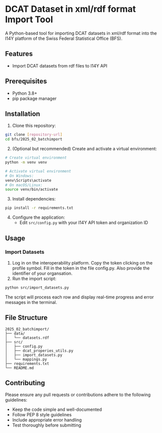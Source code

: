 # DCAT Dataset in xml/rdf format Import Tool

A Python-based tool for importing DCAT datasets in xml/rdf format into the I14Y platform of the Swiss Federal Statistical Office (BFS).

## Features
- Import DCAT datasets from rdf files to I14Y API

## Prerequisites

- Python 3.8+
- pip package manager

## Installation

1. Clone this repository:
```bash
git clone [repository-url]
cd bfs/2025_02_batchimport
```

2. (Optional but recommended) Create and activate a virtual environment:
```bash
# Create virtual environment
python -m venv venv

# Activate virtual environment
# On Windows:
venv\Scripts\activate
# On macOS/Linux:
source venv/bin/activate
```

3. Install dependencies:
```bash
pip install -r requirements.txt
```

4. Configure the application:
   - Edit `src/config.py` with your I14Y API token and organization ID

## Usage

### Import Datasets

1. Log in on the interoperability platform. Copy the token clicking on the profile symbol. Fill in the token in the file config.py. Also provide the identifier of your organsation. 
2. Run the import script:

```bash
python src/import_datasets.py
```

The script will process each row and display real-time progress and error messages in the terminal.

## File Structure

```
2025_02_batchimport/
├── data/
│   └── datasets.rdf
├── src/
│   ├── config.py
│   ├── dcat_properies_utils.py
│   ├── import_datasets.py
│   └── mappings.py
├── requirements.txt
└── README.md
```

## Contributing

Please ensure any pull requests or contributions adhere to the following guidelines:
- Keep the code simple and well-documented
- Follow PEP 8 style guidelines
- Include appropriate error handling
- Test thoroughly before submitting
